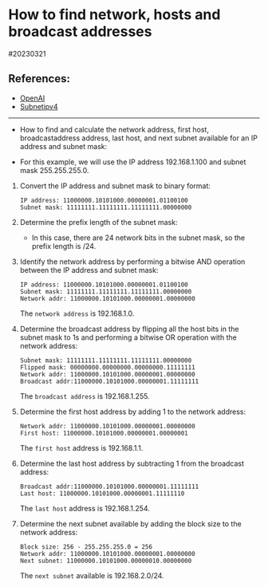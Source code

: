 
# How to find network, hosts and broadcast addresses 

#20230321

## References: 

- [OpenAI](http://chat.openai.com)
- [Subnetipv4](https://subnetipv4.com)

---

- How to find and calculate the network address, first host, broadcastaddress
  address, last host, and next subnet available for an IP address and subnet
  mask:

- For this example, we will use the IP address 192.168.1.100 and subnet mask
  255.255.255.0.

1. Convert the IP address and subnet mask to binary format:

    ```
    IP address: 11000000.10101000.00000001.01100100
    Subnet mask: 11111111.11111111.11111111.00000000
    ```

2. Determine the prefix length of the subnet mask:
    - In this case, there are 24 network bits in the subnet mask, so the prefix
      length is /24.

3. Identify the network address by performing a bitwise AND operation between
   the IP address and subnet mask:

    ```
    IP address: 11000000.10101000.00000001.01100100
    Subnet mask: 11111111.11111111.11111111.00000000
    Network addr: 11000000.10101000.00000001.00000000
    ```

    The `network address` is 192.168.1.0.


4. Determine the broadcast address by flipping all the host bits in the subnet
   mask to 1s and performing a bitwise OR operation with the network address:

    ```
    Subnet mask: 11111111.11111111.11111111.00000000
    Flipped mask: 00000000.00000000.00000000.11111111
    Network addr: 11000000.10101000.00000001.00000000
    Broadcast addr:11000000.10101000.00000001.11111111
    ```

    The `broadcast address` is 192.168.1.255.

5. Determine the first host address by adding 1 to the network address:

    ```
    Network addr: 11000000.10101000.00000001.00000000
    First host: 11000000.10101000.00000001.00000001
    ```
    
    The `first host` address is 192.168.1.1.

6. Determine the last host address by subtracting 1 from the broadcast address:

    ```
    Broadcast addr:11000000.10101000.00000001.11111111
    Last host: 11000000.10101000.00000001.11111110
    ```
    
    The `last host` address is 192.168.1.254.


7. Determine the next subnet available by adding the block size to the network address:

    ```
    Block size: 256 - 255.255.255.0 = 256
    Network addr: 11000000.10101000.00000001.00000000
    Next subnet: 11000000.10101000.00000010.00000000
    ```

    The `next subnet` available is 192.168.2.0/24.













